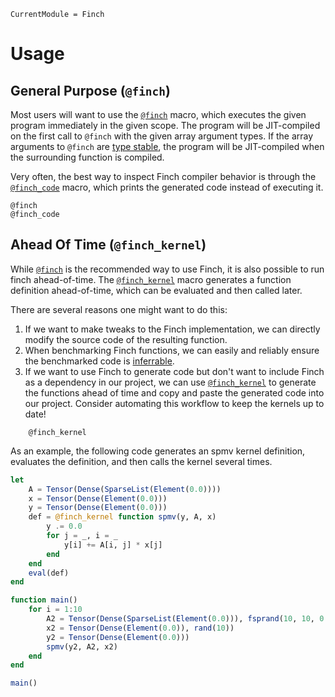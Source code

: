 ```@meta
CurrentModule = Finch
```

# Usage

## General Purpose (`@finch`)

Most users will want to use the [`@finch`](@ref) macro, which executes the given
program immediately in the given scope. The program will be JIT-compiled on the
first call to `@finch` with the given array argument types. If the array
arguments to `@finch` are [type
stable](https://docs.julialang.org/en/v1/manual/faq/#man-type-stability), the
program will be JIT-compiled when the surrounding function is compiled.

Very often, the best way to inspect Finch compiler behavior is through the
[`@finch_code`](@ref) macro, which prints the generated code instead of
executing it.

```@docs
@finch
@finch_code
```

## Ahead Of Time (`@finch_kernel`)

While [`@finch`](@ref) is the recommended way to use Finch, it is also possible
to run finch ahead-of-time. The [`@finch_kernel`](@ref) macro generates a
function definition ahead-of-time, which can be evaluated and then called later.

There are several reasons one might want to do this:

1. If we want to make tweaks to the Finch implementation, we can directly modify the source code of the resulting function.
2. When benchmarking Finch functions, we can easily and reliably ensure the benchmarked code is [inferrable](https://docs.julialang.org/en/v1/devdocs/inference/).
3. If we want to use Finch to generate code but don't want to include Finch as a dependency in our project, we can use [`@finch_kernel`](@ref) to generate the functions ahead of time and copy and paste the generated code into our project.  Consider automating this workflow to keep the kernels up to date!

```@docs
    @finch_kernel
```

As an example, the following code generates an spmv kernel definition, evaluates
the definition, and then calls the kernel several times.

```julia
let
    A = Tensor(Dense(SparseList(Element(0.0))))
    x = Tensor(Dense(Element(0.0)))
    y = Tensor(Dense(Element(0.0)))
    def = @finch_kernel function spmv(y, A, x)
        y .= 0.0
        for j = _, i = _
            y[i] += A[i, j] * x[j]
        end
    end
    eval(def)
end

function main()
    for i = 1:10
        A2 = Tensor(Dense(SparseList(Element(0.0))), fsprand(10, 10, 0.1))
        x2 = Tensor(Dense(Element(0.0)), rand(10))
        y2 = Tensor(Dense(Element(0.0)))
        spmv(y2, A2, x2)
    end
end

main()
```